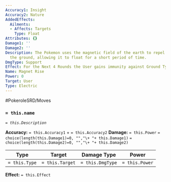 ```yaml
---
Accuracy1: Insight
Accuracy2: Nature
AddedEffects:
  Ailments:
  - Affects: Targets
    Type: Float
Attributes: {}
Damage1: ''
Damage2: ''
Description: The Pokemon uses the magnetic field of the earth to repel itself from
  the ground, allowing it to float for a short period of time.
DmgType: Support
Effect: For the Next 4 Rounds the User gains immunity against Ground Type Moves.
Name: Magnet Rise
Power: 0
Target: User
Type: Electric
---
```


#PokeroleSRD/Moves

### `= this.name` 
*`= this.Description`*

**Accuracy:** `= this.Accuracy1` + `= this.Accuracy2`
**Damage:** `= this.Power` `= choice(length(this.Damage1)=0, "","\+ "+ this.Damage1)` `= choice(length(this.Damage2)=0, "","\+ "+ this.Damage2)`

| Type          | Target          | Damage Type          | Power          |
| ------------- | --------------- | ---------------- | -------------- |
| `= this.Type` | `= this.Target` | `= this.DmgType` | `= this.Power` | 

**Effect:** `= this.Effect`
